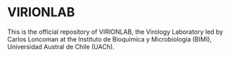 # VIRIONLAB
This is the official repository of VIRIONLAB, the Virology Laboratory led by Carlos Loncoman at the Instituto de Bioquímica y Microbiología (BIMI), Universidad Austral de Chile (UACh).
